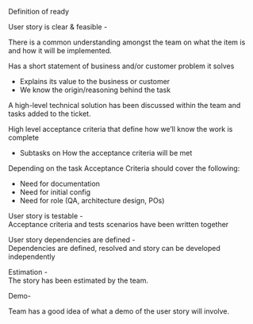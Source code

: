 Definition of ready

User story is clear & feasible -

There is a common understanding amongst the team on what the item is and how it will be implemented. 

Has a short statement of business and/or customer problem it solves

  - Explains its value to the business or customer
  - We know the origin/reasoning behind the task

A high-level technical solution has been discussed within the team and tasks added to the ticket.

High level acceptance criteria that define how we’ll know the work is complete

  - Subtasks on How the acceptance criteria will be met

Depending on the task Acceptance Criteria should cover the following:

  - Need for documentation
  - Need for initial config
  - Need for role (QA, architecture design, POs)

User story is testable -  
Acceptance criteria and tests scenarios have been written together

User story dependencies are defined -  
Dependencies are defined, resolved and story can be developed independently

Estimation -  
The story has been estimated by the team.

Demo-

Team has a good idea of what a demo of the user story will involve.